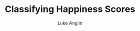 ---
title: Classifying Happiness Scores
author: Luke Anglin
image: https://arc-anglerfish-washpost-prod-washpost.s3.amazonaws.com/public/4AMRGIOJYE6KBFH6LT6MOIZSKQ.jpg
description: This is a classication and visualization project I did for fun.  I looked at which countries were happy, using binary classification, making predicictions, and visualizing with Plotly. 
topics: Plotly visualization, binary classification, and EDA
sources: 
publish: True 
link: https://hub.gke2.mybinder.org/user/lukeanglin-webapp-lyovfh49/notebooks/categories/MLProjects/Notes/Happiness-Classification.ipynb
---